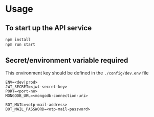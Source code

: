 # Usage

## To start up the API service
```bash
npm install
npm run start
```

## Secret/environment variable required
This environment key should be defined in the `./config/dev.env` file
```.env
ENV=<dev|prod>
JWT_SECRET=<jwt-secret-key>
PORT=<port-no>
MONGODB_URL=<mongodb-connection-uri>

BOT_MAIL=<otp-mail-address>
BOT_MAIL_PASSWORD=<otp-mail-password>
```